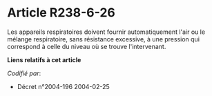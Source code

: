 # Article R238-6-26

Les appareils respiratoires doivent fournir automatiquement l'air ou le mélange respiratoire, sans résistance excessive, à
une pression qui correspond à celle du niveau où se trouve l'intervenant.

**Liens relatifs à cet article**

_Codifié par_:

  - Décret n°2004-196 2004-02-25
